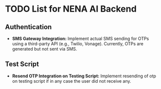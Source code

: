 # TODO List for NENA AI Backend

## Authentication
- **SMS Gateway Integration:** Implement actual SMS sending for OTPs using a third-party API (e.g., Twilio, Vonage). Currently, OTPs are generated but not sent via SMS.

## Test Script
- **Resend OTP Integration on Testing Script:** Implement resending of otp on testing script if in any case the user did not receive any. 

